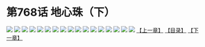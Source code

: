 # 第768话 地心珠（下）
![](https://mhpic.xiaomingtaiji.net/comic/D/斗破苍穹/第768话F1_262434/1.jpg-zymk.middle.webp)
![](https://mhpic.xiaomingtaiji.net/comic/D/斗破苍穹/第768话F1_262434/2.jpg-zymk.middle.webp)
![](https://mhpic.xiaomingtaiji.net/comic/D/斗破苍穹/第768话F1_262434/3.jpg-zymk.middle.webp)
![](https://mhpic.xiaomingtaiji.net/comic/D/斗破苍穹/第768话F1_262434/4.jpg-zymk.middle.webp)
![](https://mhpic.xiaomingtaiji.net/comic/D/斗破苍穹/第768话F1_262434/5.jpg-zymk.middle.webp)
![](https://mhpic.xiaomingtaiji.net/comic/D/斗破苍穹/第768话F1_262434/6.jpg-zymk.middle.webp)
![](https://mhpic.xiaomingtaiji.net/comic/D/斗破苍穹/第768话F1_262434/7.jpg-zymk.middle.webp)
![](https://mhpic.xiaomingtaiji.net/comic/D/斗破苍穹/第768话F1_262434/8.jpg-zymk.middle.webp)
![](https://mhpic.xiaomingtaiji.net/comic/D/斗破苍穹/第768话F1_262434/9.jpg-zymk.middle.webp)
![](https://mhpic.xiaomingtaiji.net/comic/D/斗破苍穹/第768话F1_262434/10.jpg-zymk.middle.webp)
![](https://mhpic.xiaomingtaiji.net/comic/D/斗破苍穹/第768话F1_262434/11.jpg-zymk.middle.webp)
![](https://mhpic.xiaomingtaiji.net/comic/D/斗破苍穹/第768话F1_262434/12.jpg-zymk.middle.webp)
![](https://mhpic.xiaomingtaiji.net/comic/D/斗破苍穹/第768话F1_262434/13.jpg-zymk.middle.webp)
![](https://mhpic.xiaomingtaiji.net/comic/D/斗破苍穹/第768话F1_262434/14.jpg-zymk.middle.webp)
![](https://mhpic.xiaomingtaiji.net/comic/D/斗破苍穹/第768话F1_262434/15.jpg-zymk.middle.webp)
![](https://mhpic.xiaomingtaiji.net/comic/D/斗破苍穹/第768话F1_262434/16.jpg-zymk.middle.webp)
![](https://mhpic.xiaomingtaiji.net/comic/D/斗破苍穹/第768话F1_262434/17.jpg-zymk.middle.webp)
[【上一章】](./771.md)
[【目录】](./READMD.md)
[【下一章】](./773.md)
